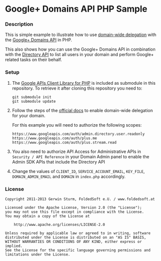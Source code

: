 # Google+ Domains API PHP Sample

### Description

This is simple example to illustrate how to use
[domain-wide delegation](https://developers.google.com/+/domains/authentication/delegation)
with the [Google+ Domains API](https://developers.google.com/+/domains/) in PHP.

This also shows how you can use the Google+ Domains API in combination with the
[Directory API](https://developers.google.com/admin-sdk/directory/) to list all users
in your domain and perform Google+ related tasks on their behalf.


### Setup

1.  The [Google APIs Client Library for PHP](https://github.com/google/google-api-php-client/)
    is included as submodule in this repository.
    To retrieve it after cloning this repository you need to:

    ```
    git submodule init
    git submodule update
    ```

2.  Follow the steps of the [official docs](https://developers.google.com/+/domains/authentication/delegation)
    to enable domain-wide delegation for your domain.

    For this example you will need to authorize the following scopes:

    ```
    https://www.googleapis.com/auth/admin.directory.user.readonly
    https://www.googleapis.com/auth/plus.me
    https://www.googleapis.com/auth/plus.stream.read
    ```

3.  You also need to authorize API Access for Administrative APIs in `Security / API Reference`
    in your Domain Admin panel to enable the Admin SDK APIs that include the Directory API

4.  Change the values of `CLIENT_ID`, `SERVICE_ACCOUNT_EMAIL`, `KEY_FILE`, `DOMAIN_ADMIN_EMAIL`
    and `DOMAIN` in `index.php` accordingly.


### License

```
Copyright 2011-2013 Gerwin Sturm, FoldedSoft e.U. / www.foldedsoft.at

Licensed under the Apache License, Version 2.0 (the "License");
you may not use this file except in compliance with the License.
You may obtain a copy of the License at

    http://www.apache.org/licenses/LICENSE-2.0

Unless required by applicable law or agreed to in writing, software
distributed under the License is distributed on an "AS IS" BASIS,
WITHOUT WARRANTIES OR CONDITIONS OF ANY KIND, either express or implied.
See the License for the specific language governing permissions and
limitations under the License.
```
